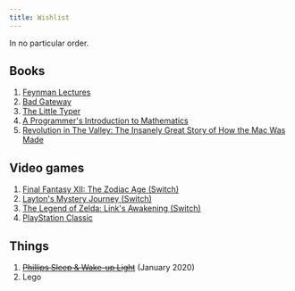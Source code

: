 ```yaml
---
title: Wishlist
---
```


In no particular order.

## Books

1. [Feynman Lectures](https://www.amazon.de/dp/0465023827)
2. [Bad Gateway](https://www.amazon.de/dp/1683962079)
3. [The Little Typer](https://mitpress.mit.edu/books/little-typer)
4. [A Programmer's Introduction to Mathematics](https://pimbook.org/)
5. [Revolution in The Valley: The Insanely Great Story of How the Mac Was Made](https://www.amazon.com/gp/product/0596007191)

## Video games

1. [Final Fantasy XII: The Zodiac Age (Switch)](https://www.amazon.de/dp/B07MCW5S7R)
2. [Layton's Mystery Journey (Switch)](https://www.bol.com/nl/p/layton-s-mystery-journey-katrielle-miljonairscomplot-deluxe-edition-switch/9200000115890979/)
3. [The Legend of Zelda: Link's Awakening (Switch)](https://www.amazon.de/dp/B07NW5FXTK)
4. [PlayStation Classic](https://www.playstation.com/en-us/explore/playstation-classic/)

## Things

1. ~~[Phillips Sleep & Wake-up Light](https://www.philips.nl/c-m-pe/lichttherapie/sleep-wake-up-light/alle)~~ (January 2020)
2. Lego
